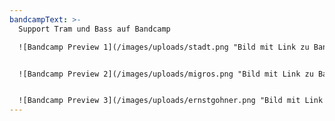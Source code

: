 ```yaml
---
bandcampText: >-
  Support Tram und Bass auf Bandcamp

  ![Bandcamp Preview 1](/images/uploads/stadt.png "Bild mit Link zu Bandcamp")


  ![Bandcamp Preview 2](/images/uploads/migros.png "Bild mit Link zu Bandcamp")


  ![Bandcamp Preview 3](/images/uploads/ernstgohner.png "Bild mit Link zu Bandcamp")
---
```


